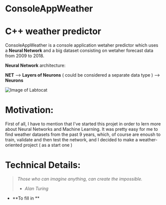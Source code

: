 # ConsoleAppWeather
# C++ weather predictor 

ConsoleAppWeather is a console application wetaher predictor which uses a **Neural Network** and a big dataset consisting on wetaher forecast data from 2009 to 2018.

**Neural Network** architecture: 

**NET** --> **Layers of Neurons** ( could be considered a separate data type ) --> **Neurons**

![Image of Labtocat](https://octodex.github.com/images/labtocat.png)

# Motivation:
First of all, I have to mention that I've started this projet in order to lern more about Neural Networks and Machine Learning.
It was pretty easy for me to find weather datasets from the past 9 years, which, of course are enoush to train, validate and then test the network, and I decided to make a weather-oriented project ( as a start one )

# Technical Details: 
> *Those who can imagine anything, can create the impossible.*
> - *Alan Turing*
- **To fill in **
